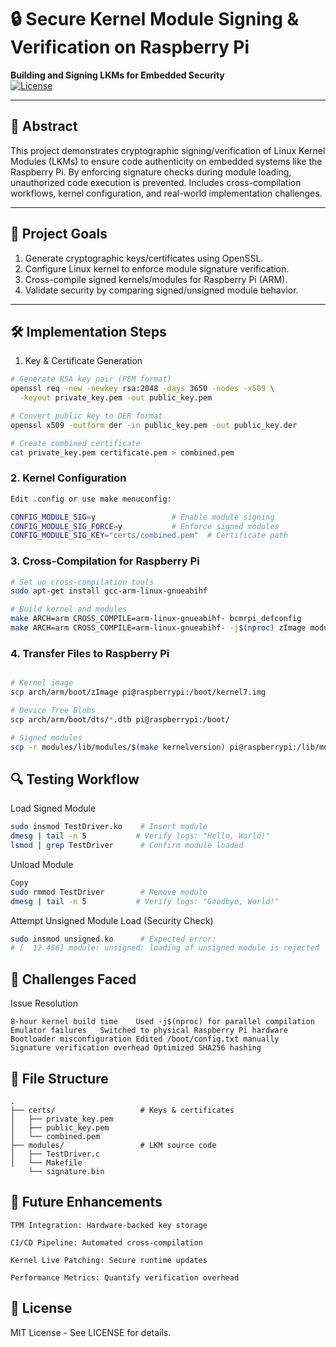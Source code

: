 # 🔒 Secure Kernel Module Signing & Verification on Raspberry Pi  
**Building and Signing LKMs for Embedded Security**  
[![License](https://img.shields.io/badge/License-MIT-blue.svg)](LICENSE)  


---

## 📜 Abstract  
This project demonstrates cryptographic signing/verification of Linux Kernel Modules (LKMs) to ensure code authenticity on embedded systems like the Raspberry Pi. By enforcing signature checks during module loading, unauthorized code execution is prevented. Includes cross-compilation workflows, kernel configuration, and real-world implementation challenges.

---

## 🎯 Project Goals  
1. Generate cryptographic keys/certificates using OpenSSL.  
2. Configure Linux kernel to enforce module signature verification.  
3. Cross-compile signed kernels/modules for Raspberry Pi (ARM).  
4. Validate security by comparing signed/unsigned module behavior.  

---

## 🛠️ Implementation Steps  

1. Key & Certificate Generation  
```bash
# Generate RSA key pair (PEM format)
openssl req -new -newkey rsa:2048 -days 3650 -nodes -x509 \
  -keyout private_key.pem -out public_key.pem

# Convert public key to DER format
openssl x509 -outform der -in public_key.pem -out public_key.der

# Create combined certificate
cat private_key.pem certificate.pem > combined.pem
```

### 2. Kernel Configuration
```bash
Edit .config or use make menuconfig:

CONFIG_MODULE_SIG=y                 # Enable module signing
CONFIG_MODULE_SIG_FORCE=y           # Enforce signed modules
CONFIG_MODULE_SIG_KEY="certs/combined.pem"  # Certificate path
```

### 3. Cross-Compilation for Raspberry Pi
```bash
# Set up cross-compilation tools
sudo apt-get install gcc-arm-linux-gnueabihf

# Build kernel and modules
make ARCH=arm CROSS_COMPILE=arm-linux-gnueabihf- bcmrpi_defconfig
make ARCH=arm CROSS_COMPILE=arm-linux-gnueabihf- -j$(nproc) zImage modules dtbs
```

### 4. Transfer Files to Raspberry Pi
```bash

# Kernel image
scp arch/arm/boot/zImage pi@raspberrypi:/boot/kernel7.img

# Device Tree Blobs
scp arch/arm/boot/dts/*.dtb pi@raspberrypi:/boot/

# Signed modules
scp -r modules/lib/modules/$(make kernelversion) pi@raspberrypi:/lib/modules/
```

## 🔍 Testing Workflow
Load Signed Module
```bash
sudo insmod TestDriver.ko    # Insert module
dmesg | tail -n 5           # Verify logs: "Hello, World!"
lsmod | grep TestDriver      # Confirm module loaded
```

Unload Module
```bash
Copy
sudo rmmod TestDriver        # Remove module
dmesg | tail -n 5           # Verify logs: "Goodbye, World!"
```

Attempt Unsigned Module Load (Security Check)
```bash
sudo insmod unsigned.ko      # Expected error:
# [  12.456] module: unsigned: loading of unsigned module is rejected
```

## 🧩 Challenges Faced
Issue	Resolution
```
8-hour kernel build time	Used -j$(nproc) for parallel compilation
Emulator failures	Switched to physical Raspberry Pi hardware
Bootloader misconfiguration	Edited /boot/config.txt manually
Signature verification overhead	Optimized SHA256 hashing
```

## 📂 File Structure
```
.
├── certs/                   # Keys & certificates
│   ├── private_key.pem
│   ├── public_key.pem
│   └── combined.pem
├── modules/                 # LKM source code
│   ├── TestDriver.c
│   └── Makefile
    └── signature.bin

```

## 🔮 Future Enhancements
```
TPM Integration: Hardware-backed key storage

CI/CD Pipeline: Automated cross-compilation

Kernel Live Patching: Secure runtime updates

Performance Metrics: Quantify verification overhead
```

## 📝 License
MIT License - See LICENSE for details.
